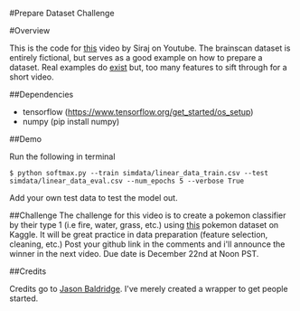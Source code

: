 #Prepare Dataset Challenge

#Overview

This is the code for [this](https://youtu.be/0xVqLJe9_CY) video by Siraj on Youtube. The brainscan dataset is entirely fictional, but serves as a good example on how to prepare a dataset. Real examples do [exist](https://openfmri.org/dataset/) but, too many features to sift through for a short video. 

##Dependencies

* tensorflow (https://www.tensorflow.org/get_started/os_setup)
* numpy (pip install numpy) 


##Demo

Run the following in terminal
```
$ python softmax.py --train simdata/linear_data_train.csv --test simdata/linear_data_eval.csv --num_epochs 5 --verbose True
```

Add your own test data to test the model out.

##Challenge
The challenge for this video is to create a pokemon classifier by their type 1 (i.e fire, water, grass, etc.) using [this](https://www.kaggle.com/abcsds/pokemon) pokemon dataset on Kaggle. It will be great practice in data preparation (feature selection, cleaning, etc.) Post your github link in the comments and i'll announce the winner in the next video. Due date is December 22nd at Noon PST.

##Credits

Credits go to [Jason Baldridge](https://github.com/jasonbaldridge). I've merely created a wrapper to get people started.
